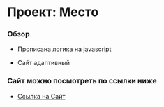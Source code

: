 # Проект: Место

### Обзор
* Прописана логика на javascript

* Сайт адаптивный

### Сайт можно посмотреть по ссылки ниже 
* [Ссылка на Сайт](https://khodarevskii.github.io/mesto/)

